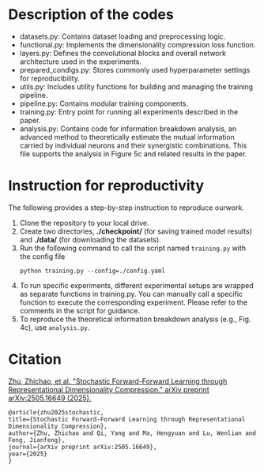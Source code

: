 # Description of the codes

* datasets.py: Contains dataset loading and preprocessing logic.
* functional.py: Implements the dimensionality compression loss function.
* layers.py: Defines the convolutional blocks and overall network architecture used in the experiments.
* prepared_condigs.py: Stores commonly used hyperparameter settings for reproducibility.
* utils.py: Includes utility functions for building and managing the training pipeline.
* pipeline.py: Contains modular training components.
* training.py: Entry point for running all experiments described in the paper.
* analysis.py: Contains code for information breakdown analysis, an advanced method to theoretically estimate the mutual information carried by individual neurons and their synergistic combinations. This file supports the analysis in Figure 5c and related results in the paper.


# Instruction for reproductivity

The following provides a step-by-step instruction to reproduce ourwork.

1. Clone the repository to your local drive.
2. Create two directories, **./checkpoint/** (for saving trained model results) and **./data/** (for downloading the datasets).
3. Run the following command to call the script named `training.py` with the config file
   ```
   python training.py --config=./config.yaml
   ```
4. To run specific experiments, different experimental setups are wrapped as separate functions in training.py. You can manually call a specific function to execute the corresponding experiment. Please refer to the comments in the script for guidance.
5. To reproduce the theoretical information breakdown analysis (e.g., Fig. 4c), use `analysis.py`. 

# Citation

[Zhu, Zhichao, et al. "Stochastic Forward-Forward Learning through Representational Dimensionality Compression." arXiv preprint arXiv:2505.16649 (2025).](https://arxiv.org/abs/2505.16649)

   ```
@article{zhu2025stochastic,
  title={Stochastic Forward-Forward Learning through Representational Dimensionality Compression},
  author={Zhu, Zhichao and Qi, Yang and Ma, Hengyuan and Lu, Wenlian and Feng, Jianfeng},
  journal={arXiv preprint arXiv:2505.16649},
  year={2025}
}
   ```
